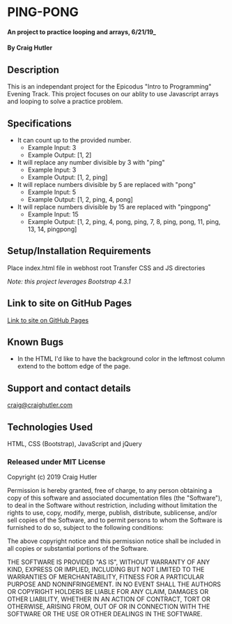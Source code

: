 # PING-PONG

#### An project to practice looping and arrays, 6/21/19_

#### By Craig Hutler

## Description

This is an independant project for the Epicodus "Intro to Programming" Evening Track. This project focuses on our ablity to use Javascript arrays and looping to solve a practice problem. 

## Specifications

* It can count up to the provided number.
  * Example Input: 3
  * Example Output: [1, 2]
* It will replace any number divisible by 3 with "ping"
  * Example Input: 3
  * Example Output: [1, 2, ping]
* It will replace numbers divisible by 5 are replaced with "pong"
  * Example Input: 5
  * Example Output: [1, 2, ping, 4, pong] 
* It will replace numbers divisible by 15 are replaced with "pingpong"
  * Example Input: 15
  * Example Output: [1, 2, ping, 4, pong, ping, 7, 8, ping, pong, 11, ping, 13, 14, pingpong] 

## Setup/Installation Requirements

Place index.html file in webhost root Transfer CSS and JS directories

_Note: this project leverages Bootstrap 4.3.1_        

## Link to site on GitHub Pages

[Link to site on GitHub Pages](https://chutler.github.io/pingpong/)

## Known Bugs

* In the HTML I'd like to have the background color in the leftmost column extend to the bottom edge of the page.

## Support and contact details

craig@craighutler.com

## Technologies Used

HTML, CSS (Bootstrap), JavaScript and jQuery

### Released under MIT License

Copyright (c) 2019 Craig Hutler

Permission is hereby granted, free of charge, to any person obtaining a copy of this software and associated documentation files (the "Software"), to deal in the Software without restriction, including without limitation the rights to use, copy, modify, merge, publish, distribute, sublicense, and/or sell copies of the Software, and to permit persons to whom the Software is furnished to do so, subject to the following conditions:

The above copyright notice and this permission notice shall be included in all copies or substantial portions of the Software.

THE SOFTWARE IS PROVIDED "AS IS", WITHOUT WARRANTY OF ANY KIND, EXPRESS OR IMPLIED, INCLUDING BUT NOT LIMITED TO THE WARRANTIES OF MERCHANTABILITY, FITNESS FOR A PARTICULAR PURPOSE AND NONINFRINGEMENT. IN NO EVENT SHALL THE AUTHORS OR COPYRIGHT HOLDERS BE LIABLE FOR ANY CLAIM, DAMAGES OR OTHER LIABILITY, WHETHER IN AN ACTION OF CONTRACT, TORT OR OTHERWISE, ARISING FROM, OUT OF OR IN CONNECTION WITH THE SOFTWARE OR THE USE OR OTHER DEALINGS IN THE SOFTWARE.

